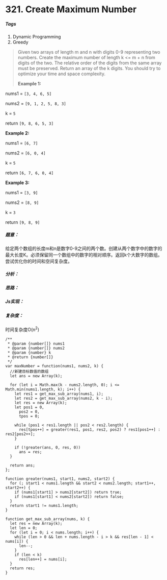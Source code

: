 # 321. Create Maximum Number
##### Tags
1. Dynamic Programming
2. Greedy

>Given two arrays of length m and n with digits 0-9 representing two numbers. Create the maximum number of length k <= m + n from digits of the two. The relative order of the digits from the same array must be preserved. Return an array of the k digits. You should try to optimize your time and space complexity.
>
><strong>Example 1:</strong>
>
nums1 = `[3, 4, 6, 5]`
>
nums2 = `[9, 1, 2, 5, 8, 3]`
>
k = `5`
>
return `[9, 8, 6, 5, 3]`
>
>
<strong>Example 2:</strong>
>
nums1 = `[6, 7]`
>
nums2 = `[6, 0, 4]`
>
k = `5`
>
return `[6, 7, 6, 0, 4]`
>
<strong>Example 3:</strong>
>
nums1 = `[3, 9]`
>
nums2 = `[8, 9]`
>
k = `3`
>
return `[9, 8, 9]`


##### 题意：
给定两个数组的长度m和n是数字0-9之间的两个数。创建从两个数字中的数字的最大长度K。必须保留同一个数组中的数字的相对顺序。返回k个大数字的数组。尝试优化你的时间和空间复杂度。

##### 分析：


##### 思路：

##### Js实现：
##### 复杂度：
时间复杂度O(n<sup>2</sup>)

```
/**
 * @param {number[]} nums1
 * @param {number[]} nums2
 * @param {number} k
 * @return {number[]}
 */
var maxNumber = function(nums1, nums2, k) {
  //新建目标数值的数组
  let ans = new Array(k);

  for (let i = Math.max(k - nums2.length, 0); i <= Math.min(nums1.length, k); i++) {
    let res1 = get_max_sub_array(nums1, i);
    let res2 = get_max_sub_array(nums2, k - i);
    let res = new Array(k);
    let pos1 = 0,
      pos2 = 0,
      tpos = 0;

    while (pos1 < res1.length || pos2 < res2.length) {
      res[tpos++] = greater(res1, pos1, res2, pos2) ? res1[pos1++] : res2[pos2++];
    }

    if (!greater(ans, 0, res, 0))
      ans = res;
  }

  return ans;
};

function greater(nums1, start1, nums2, start2) {
  for (; start1 < nums1.length && start2 < nums2.length; start1++, start2++) {
    if (nums1[start1] > nums2[start2]) return true;
    if (nums1[start1] < nums2[start2]) return false;
  }
  return start1 != nums1.length;
}

function get_max_sub_array(nums, k) {
  let res = new Array(k);
  let len = 0;
  for (let i = 0; i < nums.length; i++) {
    while (len > 0 && len + nums.length - i > k && res[len - 1] < nums[i]) {
      len--;
    }
    if (len < k)
      res[len++] = nums[i];
  }
  return res;
}
```
